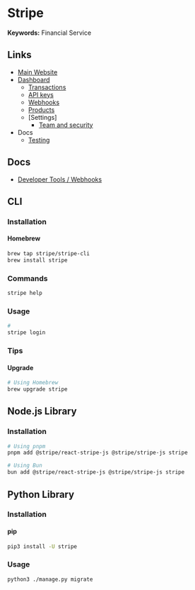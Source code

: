 # Stripe

<!--
https://github.com/quenti-io/quenti/tree/main/packages/payments
-->

**Keywords:** Financial Service

## Links

- [Main Website](https://stripe.com)
- [Dashboard](https://dashboard.stripe.com)
  - [Transactions](https://dashboard.stripe.com/test/payments)
  - [API keys](https://dashboard.stripe.com/test/apikeys)
  - [Webhooks](https://dashboard.stripe.com/test/webhooks/create?endpoint_location=local)
  - [Products](https://dashboard.stripe.com/test/products?active=true)
  - [Settings]
    - [Team and security](https://dashboard.stripe.com/settings/team)
- Docs
  - [Testing](https://stripe.com/docs/testing)

## Docs

- [Developer Tools / Webhooks](https://stripe.com/docs/webhooks/test)

## CLI

### Installation

#### Homebrew

```sh
brew tap stripe/stripe-cli
brew install stripe
```

### Commands

```sh
stripe help
```

### Usage

```sh
#
stripe login
```

<!--
#
stripe listen --forward-to localhost:4242/webhook
stripe listen --forward-to localhost:3000/api/webhooks/stripe

#
stripe listen -f http://localhost:3000/api/webhooks/

#
stripe listen -f http://localhost:52384/api/payments/completed/webhook
stripe listen -f http://localhost:52384/api/payments/succeeded/webhook
stripe listen -f http://localhost:52384/api/payments/failed/webhook

#
stripe customers create

#
stripe trigger payment_intent.succeeded
-->

### Tips

#### Upgrade

```sh
# Using Homebrew
brew upgrade stripe
```

## Node.js Library

### Installation

```sh
# Using pnpm
pnpm add @stripe/react-stripe-js @stripe/stripe-js stripe

# Using Bun
bun add @stripe/react-stripe-js @stripe/stripe-js stripe
```

## Python Library

### Installation

#### pip

```sh
pip3 install -U stripe
```

### Usage

```sh
python3 ./manage.py migrate
```

<!--
https://stripe.com/docs/testing

Card Number: 4242 4242 4242 4242
Card Validation: 12/34
CVC: 567
-->
